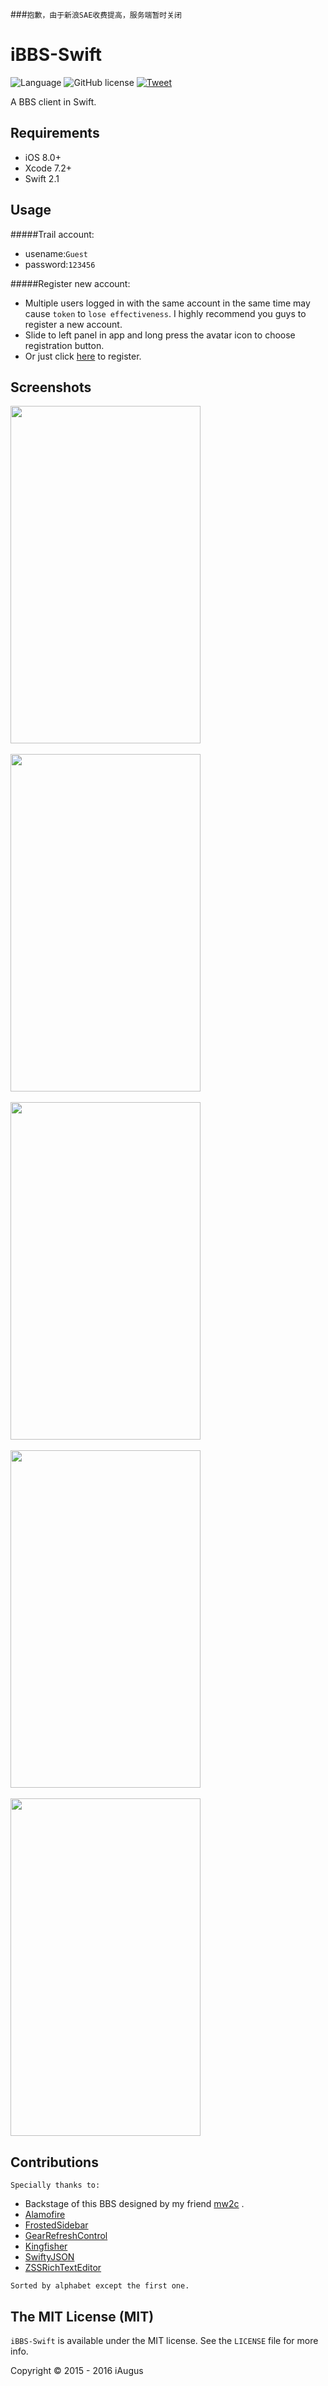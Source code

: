 ###`抱歉，由于新浪SAE收费提高，服务端暂时关闭`
# iBBS-Swift
![Language](https://img.shields.io/badge/language-Swift%202-orange.svg)
![GitHub license](http://img.shields.io/github/license/mashape/apistatus.svg)
[![Tweet](https://img.shields.io/badge/Tweet-%40iAugux-1B95E0.svg)](https://twitter.com/iaugux)

A BBS client in Swift.
 
## Requirements

- iOS 8.0+
- Xcode 7.2+
- Swift 2.1
 
## Usage

#####Trail account:

- usename:``Guest``
- password:``123456``

#####Register new account:

- Multiple users logged in with the same account in the same time may cause ``token`` to ``lose effectiveness``. I highly recommend you guys to register a new account.
- Slide to left panel in app and long press the avatar icon to choose registration button.
- Or just click [here](http://obbs.sinaapp.com) to register.

## Screenshots

<div> 
<img src="https://raw.githubusercontent.com/iAugux/ProjectScreenshots/master/iBBS/4.gif" width="304" height="540"/>
</div>
</br>

<div>
<img src="https://raw.githubusercontent.com/iAugux/ProjectScreenshots/master/iBBS/5.gif" width="304" height="540"/>
</div>
</br>

<div>
<img src="https://raw.githubusercontent.com/iAugux/ProjectScreenshots/master/iBBS/1.gif" width="304" height="540"/>
</div>
</br>

<div>
<img src="https://raw.githubusercontent.com/iAugux/ProjectScreenshots/master/iBBS/2.gif" width="304" height="540"/>
</div>
</br>

<div>
<img src="https://raw.githubusercontent.com/iAugux/ProjectScreenshots/master/iBBS/3.gif" width="304" height="540"/>
</div>

## Contributions

``Specially thanks to:``

- Backstage of this BBS designed by my friend [mw2c](https://github.com/mw2c) .
- [Alamofire](https://github.com/Alamofire/Alamofire)
- [FrostedSidebar](https://github.com/edekhayser/FrostedSidebar)
- [GearRefreshControl](https://github.com/andreamazz/GearRefreshControl)
- [Kingfisher](https://github.com/onevcat/Kingfisher)
- [SwiftyJSON](https://github.com/SwiftyJSON/SwiftyJSON)
- [ZSSRichTextEditor](https://github.com/nnhubbard/ZSSRichTextEditor)

``Sorted by alphabet except the first one.`` 
 
## The MIT License (MIT)
`iBBS-Swift` is available under the MIT license. See the `LICENSE` file for more info.

Copyright © 2015 - 2016 iAugus



